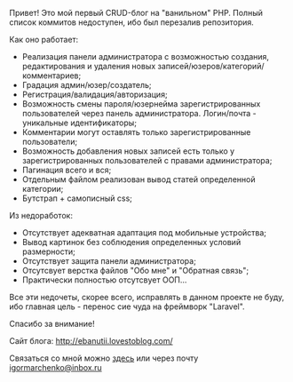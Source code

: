 Привет!
Это мой первый CRUD-блог на "ванильном" PHP. 
Полный список коммитов недоступен, ибо был перезалив репозитория.

Как оно работает:
- Реализация панели администратора с возможностью создания, редактирования и удаления новых записей/юзеров/категорий/комментариев;
- Градация админ/юзер/создатель;
- Регистрация/валидация/авторизация;
- Возможность смены пароля/юзернейма зарегистрированных пользователей через панель администратора. Логин/почта - уникальные идентификаторы;
- Комментарии могут оставлять только зарегистрированные пользователи;
- Возможность добавления новых записей есть только у зарегистрированных пользователей с правами администратора;
- Пагинация всего и вся;
- Отдельным файлом реализован вывод статей определенной категории;
- Бутстрап + самописный css;

Из недоработок:
- Отсутствует адекватная адаптация под мобильные устройства;
- Вывод картинок без соблюдения определенных условий размерности;
- Отсутствует защита панели администратора;
- Отсутсвует верстка файлов "Обо мне" и "Обратная связь";
- Практически полностью отсутсвует ООП...

Все эти недочеты, скорее всего, исправлять в данном проекте не буду, ибо главная цель - перенос сие чуда на фреймворк "Laravel".

Спасибо за внимание!

Сайт блога: http://ebanutii.lovestoblog.com/

Связаться со мной можно <a href="https://t.me/ti_ebanutii_ti_chto_delaew"><i class="fab fa-telegram"></i>здесь</a> или через почту <span><i class="fas fa-envelope"></i>&nbsp; igormarchenko@inbox.ru</span><br>
